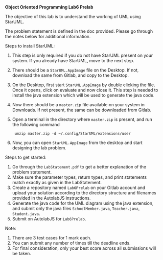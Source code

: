 **Object Oriented Programming Lab6 Prelab**

The objective of this lab is to understand the working of UML using StarUML.<br>

The problem statement is defined in the doc provided. Please go through the notes below for additional information.<br>

Steps to install StarUML:
1. This step is only required if you do not have StarUML present on your system. If you already have StarUML, move to the next step.
1. There should be a `StarUML.AppImage` file on the Desktop. If not, download the same from Gitlab, and copy to the Desktop.
1. On the  Desktop, first start `StarUML.AppImage` by double clicking the file. Once it opens, click on evaluate and now close it.
This step is needed to install the java extension which will be used to generate the java code.
1. Now there should be a `master.zip` file available on your system in Downloads. If not present, the same can be downloaded from Gitlab.
1. Open a terminal in the directory where `master.zip` is present, and run the following command
    ```shell
     unzip master.zip -d ~/.config/StarUML/extensions/user
    ```     

1. Now, you can open `StarUML.AppImage` from the desktop and start designing the lab problem.

Steps to get started:
1. Go through the `LabStatement.pdf` to get a better explanation of the problem statement.
1. Make sure the parameter types, return types, and print statements match exactly as given in the LabStatement.
1. Create a repository named `Lab6Prelab` on your Gitlab account and upload your solution according to the directory structure and filenames provided in the AutolabJS instructions.
1. Generate the java code for the UML diagram using the java extension, and submit only the java files `SchoolMember.java`, `Teacher.java`, `Student.java`.
1. Submit on AutolabJS for `Lab6Prelab`.

Note:
1. There are 3 test cases for 1 mark each.
1. You can submit any number of times till the deadline ends.
1. For final consideration, only your best score across all submissions will be taken.
